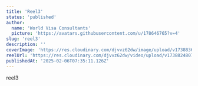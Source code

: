```yaml
---
title: 'Reel3'
status: 'published'
author:
  name: 'World Visa Consultants'
  picture: 'https://avatars.githubusercontent.com/u/178646765?v=4'
slug: 'reel3'
description: ''
coverImage: 'https://res.cloudinary.com/djvvz62dw/image/upload/v1738836523/greywall/reels/ReelCoverImage/reelthumbnail2_akm5mq.webp'
reelUrl: 'https://res.cloudinary.com/djvvz62dw/video/upload/v1738824807/greywall/reels/Video-602_yjdtfv.mp4'
publishedAt: '2025-02-06T07:35:11.126Z'
---
```


reel3